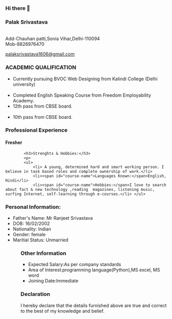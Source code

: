 ### Hi there 👋
<html>
  
 <head>
<link type="text/css" rel="stylesheet" href="https://www.dropbox.com/s/trsldt0me90jzs8/resume.css"/>

</head>
<body>
<div id="header">
<h3 id="name">Palak Srivastava</h3>
  <br>
  <l2 id="address">Add-Chauhan patti,Sonia Vihar,Delhi-110094</l2>
  <br>
  <l3 id ="mobile no"> Mob-8826976470</l3>
         <a href="mailto:palaksrivastava1606@gmail.com" target="_blank"><p id="email">palaksrivastava1606@gmail.com</p></a>
     </div>
     <div class="left">
     </div>
     <div class="right">
            <h3>ACADEMIC QUALIFICATION</h3>
            <p>
            <ul>
                <li>Currently pursuing BVOC Web Designing from Kalindi College (Delhi university)</li><br>
              <li>Completed English Speaking Course from Freedom Employability Academy.</li <br>  <li>12th pass from CBSE board.</li><br>
                <li>10th pass from CBSE board.</li></ul>
            </p>
            <h3>Professional Experience</h3>
  <h4> Fresher </h4>
          
            <h3>Strenghts & Hobbies:</h3>
            <p>
            <ul>
                <li> A young, determined hard and smart working person. I believe in task based roles and complete ownership of work.</li>
                <li><span id="course-name">Languages Known:</span>English, Hindi</li>
                <li><span id="course-name">Hobbies:</span>I love to search about fact & new technology ,reading  magazines, listening music, surfing Internet, self-learning through e-courses.</li> </ul>
   </p>
            <h3>Personal Information:</h3>
            <p>
            <ul>
              <li id="father name">Father's Name: Mr Ranjeet Srivastava</li>
               <li id="dob">DOB: 16/02/2002</li>
               <li id="nationality">Nationality: Indian</li>
              <li id="gender">Gender: female</li>
              <li id="maritial status">Maritial Status: Unmarried</li>
              </p>
              <ul>
      <h3>Other Information</h3>
            <p>
            <ul>
                <li>
                <span id="course-name">Expected Salary:</span>As per company standards</li>
                <li>
                <span id="course-name">Area of Interest:</span>programming language(Python),MS excel, MS word</li>
                <li>
                <span id="course-name">Joining Date:</span>Immediate</li></ul>
            </p>
            <h3>Declaration</h3>
            <p>
            I hereby declare that the details furnished above are true and correct to the best of my knowledge and belief.</p>
     </div>
     <div id="footer"></div>
    </body>
</html>
         
       

